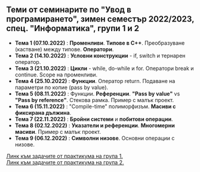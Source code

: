 ## Теми от семинарите по "Увод в програмирането", зимен семестър 2022/2023, спец. "Информатика", групи 1 и 2 ##

- **Тема 1 (07.10.2022)** : **Променливи**. **Типове в C++**. Преобразуване (кастване) между типове. **Оператори**.  
- **Тема 2 (14.10.2022)** : **Условни конструкции** - if, switch и тернарен оператор.  
- **Тема 3 (21.10.2022)** : **Цикли** - while, do-while и for. Оператори break и continue. Scope на променливи.  
- **Тема 4 (25.10.2022)** : **Функции**. Оператор return. Подаване на параметри по копие (pass by value).  
- **Тема 5 (08.11.2022)** : Функции. **Референции**. **"Pass by value"** vs **"Pass by reference"**. Стекова рамка. Пример с малък проект.  
- **Тема 6 (15.11.2022)** : "Compile-time" полиморфизъм. **Масиви с фиксирана дължина**.  
- **Тема 7 (22.11.2022)** : **Бройни системи** и **побитови операции**.  
- **Тема 8 (02.12.2022)** : **Указатели и референции**. **Многомерни масиви**. Пример с малък проект.  
- **Тема 9 (06.12.2022)** : **Символни низове**. Основни операции с низове.  

[Линк към задачите от практикума на група 1.](https://github.com/ddimitrov-fmi/up-2022-2023/tree/master/practicum_inf/group%201)  
[Линк към задачите от практикума на група 2.](https://github.com/ddimitrov-fmi/up-2022-2023/tree/master/practicum_inf/group%202)
